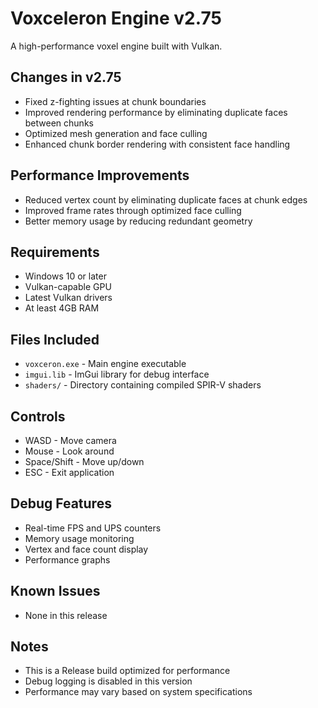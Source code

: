 # Voxceleron Engine v2.75

A high-performance voxel engine built with Vulkan.

## Changes in v2.75
- Fixed z-fighting issues at chunk boundaries
- Improved rendering performance by eliminating duplicate faces between chunks
- Optimized mesh generation and face culling
- Enhanced chunk border rendering with consistent face handling

## Performance Improvements
- Reduced vertex count by eliminating duplicate faces at chunk edges
- Improved frame rates through optimized face culling
- Better memory usage by reducing redundant geometry

## Requirements
- Windows 10 or later
- Vulkan-capable GPU
- Latest Vulkan drivers
- At least 4GB RAM

## Files Included
- `voxceron.exe` - Main engine executable
- `imgui.lib` - ImGui library for debug interface
- `shaders/` - Directory containing compiled SPIR-V shaders

## Controls
- WASD - Move camera
- Mouse - Look around
- Space/Shift - Move up/down
- ESC - Exit application

## Debug Features
- Real-time FPS and UPS counters
- Memory usage monitoring
- Vertex and face count display
- Performance graphs

## Known Issues
- None in this release

## Notes
- This is a Release build optimized for performance
- Debug logging is disabled in this version
- Performance may vary based on system specifications 